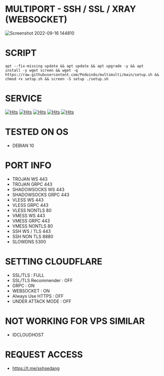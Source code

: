 # MULTIPORT - SSH / SSL / XRAY (WEBSOCKET)

![Screenshot 2022-09-16 144810](https://user-images.githubusercontent.com/89133643/190586501-442ecc44-cf39-4a42-bbc9-bc4ae11dc9b0.jpg)

# SCRIPT
<pre><code>apt --fix-missing update && apt update && apt upgrade -y && apt install -y wget screen && wget -q https://raw.githubusercontent.com/Pedoindo/multimulti/main/setup.sh && chmod +x setup.sh && screen -S setup ./setup.sh</code></pre>

# SERVICE
[![Hits](https://img.shields.io/badge/SSH-WEBSOCKET-RED?style=for-the-badge&logo=cloudflare)](https://github.com/SSHSEDANG4)
[![Hits](https://img.shields.io/badge/SSH-SLOWDNS-RED?style=for-the-badge&logo=amazondynamodb)](https://github.com/SSHSEDANG4)
[![Hits](https://img.shields.io/badge/XRAY-WEBSOCKET-RED?style=for-the-badge&logo=cloudflare)](https://github.com/SSHSEDANG4)
[![Hits](https://img.shields.io/badge/XRAY-GRPC-RED?style=for-the-badge&logo=cloudflare)](https://github.com/SSHSEDANG4)
[![Hits](https://img.shields.io/badge/MULTI-PORT-RED?style=for-the-badge&logo=amazonec2)](https://github.com/SSHSEDANG4)

# TESTED ON OS 
- DEBIAN 10

# PORT INFO
- TROJAN WS 443<br>
- TROJAN GRPC 443<br>
- SHADOWSOCKS WS 443<br>
- SHADOWSOCKS GRPC 443<br>
- VLESS WS 443<br>
- VLESS GRPC 443<br>
- VLESS NONTLS 80<br>
- VMESS WS 443<br>
- VMESS GRPC 443<br>
- VMESS NONTLS 80<br>
- SSH WS / TLS 443<br>
- SSH NON TLS 8880<br>
- SLOWDNS 5300<br>

# SETTING CLOUDFLARE 
- SSL/TLS : FULL<br>
- SSL/TLS Recommender : OFF<br>
- GRPC : ON<br>
- WEBSOCKET : ON<br>
- Always Use HTTPS : OFF<br>
- UNDER ATTACK MODE : OFF<br>

# NOT WORKING FOR VPS SIMILAR 
- IDCLOUDHOST

# REQUEST ACCESS 
- https://t.me/sshsedang
